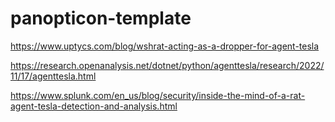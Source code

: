 # panopticon-template

https://www.uptycs.com/blog/wshrat-acting-as-a-dropper-for-agent-tesla

https://research.openanalysis.net/dotnet/python/agenttesla/research/2022/11/17/agenttesla.html

https://www.splunk.com/en_us/blog/security/inside-the-mind-of-a-rat-agent-tesla-detection-and-analysis.html
